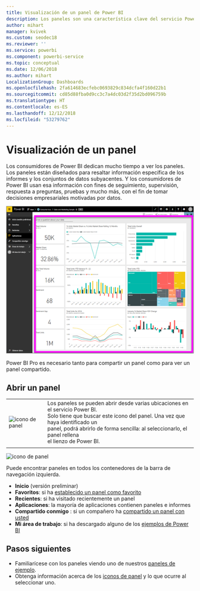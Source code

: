 ```yaml
---
title: Visualización de un panel de Power BI
description: Los paneles son una característica clave del servicio Power BI, obtenga información sobre cómo abrir y ver un panel.
author: mihart
manager: kvivek
ms.custom: seodec18
ms.reviewer: ''
ms.service: powerbi
ms.component: powerbi-service
ms.topic: conceptual
ms.date: 12/06/2018
ms.author: mihart
LocalizationGroup: Dashboards
ms.openlocfilehash: 2fa614683ecfebc0693829c834dcfa4f160d22b1
ms.sourcegitcommit: cd85d88fba0d9cc3c7a4dc03d2f35d2bd096759b
ms.translationtype: HT
ms.contentlocale: es-ES
ms.lasthandoff: 12/12/2018
ms.locfileid: "53279762"
---
```

# <a name="view-a-dashboard"></a>Visualización de un panel
Los consumidores de Power BI dedican mucho tiempo a ver los paneles. Los paneles están diseñados para resaltar información específica de los informes y los conjuntos de datos subyacentes. Y los consumidores de Power BI usan esa información con fines de seguimiento, supervisión, respuesta a preguntas, pruebas y mucho más, con el fin de tomar decisiones empresariales motivadas por datos.

![panel](media/end-user-dashboard-open/power-bi-new-dash.png)


Power BI Pro es necesario tanto para compartir un panel como para ver un panel compartido.

## <a name="open-a-dashboard"></a>Abrir un panel



|              |         |
|------------|--------------------------------|
|![icono de panel](media/end-user-dashboard-open/power-bi-dashboard-icon.png)      |Los paneles se pueden abrir desde varias ubicaciones en el servicio Power BI. <br> Solo tiene que buscar este icono del panel. Una vez que haya identificado un <br>panel, podrá abrirlo de forma sencilla: al seleccionarlo, el panel rellena <br>el lienzo de Power BI. |
|                    |          |

![icono de panel](media/end-user-dashboard-open/opendash.gif)


Puede encontrar paneles en todos los contenedores de la barra de navegación izquierda. 
- **Inicio** (versión preliminar)
- **Favoritos**: si ha [establecido un panel como favorito](end-user-favorite.md)
- **Recientes**: si ha visitado recientemente un panel
- **Aplicaciones**: la mayoría de aplicaciones contienen paneles e informes
- **Compartido conmigo** : si un compañero ha [compartido un panel con usted](end-user-shared-with-me.md)
- **Mi área de trabajo**: si ha descargado alguno de los [ejemplos de Power BI](../sample-datasets.md)


## <a name="next-steps"></a>Pasos siguientes
* Familiarícese con los paneles viendo uno de nuestros [paneles de ejemplo](../sample-tutorial-connect-to-the-samples.md).
* Obtenga información acerca de los [iconos de panel](end-user-tiles.md) y lo que ocurre al seleccionar uno.